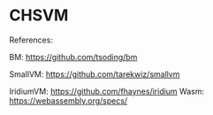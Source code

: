 # CHSVM

References:

BM: <https://github.com/tsoding/bm>

SmallVM: <https://github.com/tarekwiz/smallvm>

IridiumVM: <https://github.com/fhaynes/iridium>
Wasm: <https://webassembly.org/specs/>

